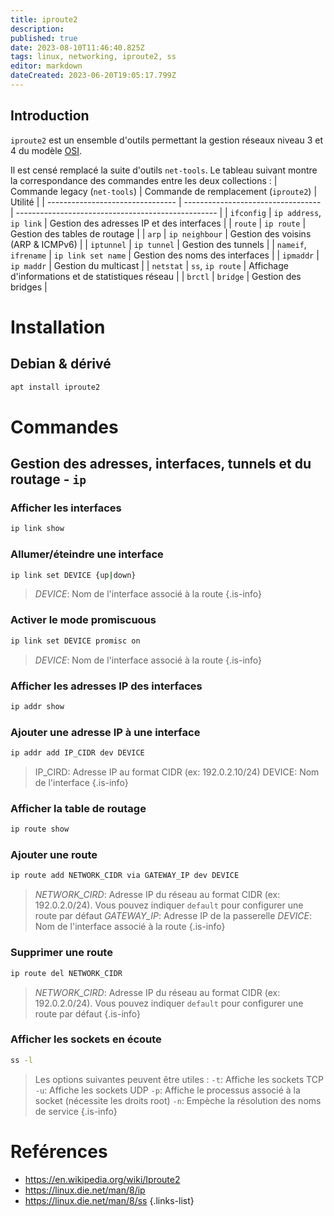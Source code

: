 ```yaml
---
title: iproute2
description: 
published: true
date: 2023-08-10T11:46:40.825Z
tags: linux, networking, iproute2, ss
editor: markdown
dateCreated: 2023-06-20T19:05:17.799Z
---
```


## Introduction
`iproute2` est un ensemble d'outils permettant la gestion réseaux niveau 3 et 4 du modèle [OSI](/network/osi).

Il est censé remplacé la suite d'outils `net-tools`. Le tableau suivant montre la correspondance des commandes entre les deux collections :
| Commande legacy (`net-tools`)       | Commande de remplacement (`iproute2`) | Utilité                                            |
| -------------------------------- | ---------------------------------- | -------------------------------------------------- |
| `ifconfig`                         | `ip address`, `ip link`                | Gestion des adresses IP et des interfaces          |
| `route`                            | `ip route`                           | Gestion des tables de routage                      |
| `arp`                              | `ip neighbour`                       | Gestion des voisins (ARP & ICMPv6)                 |
| `iptunnel`                         | `ip tunnel`                          | Gestion des tunnels                                |
| `nameif`, `ifrename`                 | `ip link set name`                   | Gestion des noms des interfaces                    |
| `ipmaddr`                          | `ip maddr`                           | Gestion du multicast                               |
| `netstat`                          | `ss`, `ip route`                       | Affichage d'informations et de statistiques réseau |
| `brctl`                            | `bridge`                             | Gestion des bridges                                |

# Installation
## Debian & dérivé
```bash
apt install iproute2
```

# Commandes
## Gestion des adresses, interfaces, tunnels et du routage - `ip`
### Afficher les interfaces
```bash
ip link show
```

### Allumer/éteindre une interface
```bash
ip link set DEVICE {up|down}
```
> *DEVICE*: Nom de l'interface associé à la route
{.is-info}

### Activer le mode promiscuous
```bash
ip link set DEVICE promisc on
```
> *DEVICE*: Nom de l'interface associé à la route
{.is-info}

### Afficher les adresses IP des interfaces
```bash
ip addr show
```

### Ajouter une adresse IP à une interface
```bash
ip addr add IP_CIDR dev DEVICE
```
> IP_CIRD: Adresse IP au format CIDR (ex: 192.0.2.10/24)
> DEVICE: Nom de l'interface
{.is-info}

### Afficher la table de routage
```bash
ip route show
```

### Ajouter une route
```bash
ip route add NETWORK_CIDR via GATEWAY_IP dev DEVICE
```
> *NETWORK_CIRD*: Adresse IP du réseau au format CIDR (ex: 192.0.2.0/24). Vous pouvez indiquer `default` pour configurer une route par défaut
> *GATEWAY_IP*: Adresse IP de la passerelle
> *DEVICE*: Nom de l'interface associé à la route
{.is-info}

### Supprimer une route
```bash
ip route del NETWORK_CIDR
```
> *NETWORK_CIRD*: Adresse IP du réseau au format CIDR (ex: 192.0.2.0/24). Vous pouvez indiquer `default` pour configurer une route par défaut
{.is-info}

### Afficher les sockets en écoute
```bash
ss -l
```
> Les options suivantes peuvent être utiles :
> `-t`: Affiche les sockets TCP
> `-u`: Affiche les sockets UDP
> `-p`: Affiche le processus associé à la socket (nécessite les droits root)
> `-n`: Empèche la résolution des noms de service 
{.is-info}

# Reférences
- https://en.wikipedia.org/wiki/Iproute2
- https://linux.die.net/man/8/ip
- https://linux.die.net/man/8/ss
{.links-list}
